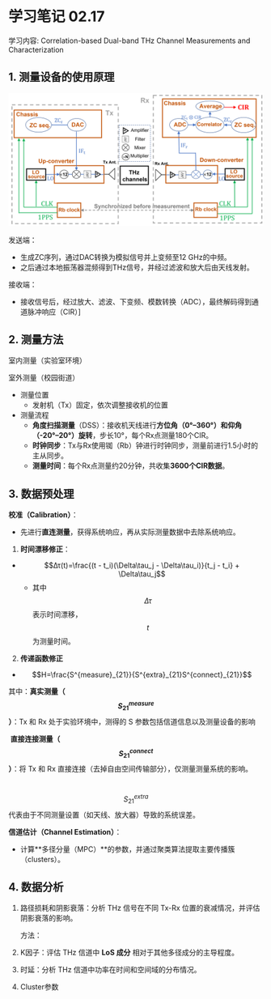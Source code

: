 # 学习笔记 02.17

学习内容: Correlation-based Dual-band THz Channel Measurements and Characterization

## 1. 测量设备的使用原理

![image-20250217005322963](image-20250217005322963.png)

发送端：

- 生成ZC序列，通过DAC转换为模拟信号并上变频至12 GHz的中频。
- 之后通过本地振荡器混频得到THz信号，并经过滤波和放大后由天线发射。

接收端：

- 接收信号后，经过放大、滤波、下变频、模数转换（ADC），最终解码得到通道脉冲响应（CIR）]

## 2. 测量方法

室内测量（实验室环境）

室外测量（校园街道）

- 测量位置
  - 发射机（Tx）固定，依次调整接收机的位置
- 测量流程
  - **角度扫描测量**（DSS）：接收机天线进行**方位角（0°–360°）和仰角（-20°–20°）旋转**，步长10°，每个Rx点测量180个CIR。
  - **时钟同步**：Tx与Rx使用铷（Rb）钟进行时钟同步，测量前进行1.5小时的主从同步。
  - **测量时间**：每个Rx点测量约20分钟，共收集**3600个CIR数据**。

## 3. 数据预处理

**校准（Calibration）**：

- 先进行**直连测量**，获得系统响应，再从实际测量数据中去除系统响应。

1. **时间漂移修正**：

- $$Δτ(t)=\frac{(t - t_i)(\Delta\tau_j - \Delta\tau_i)}{t_j - t_i} + \Delta\tau_j$$
  - 其中$$\Delta\tau$$表示时间漂移，$$t$$为测量时间。

2. **传递函数修正**

- $$H=\frac{S^{measure}_{21}}{S^{extra}_{21}S^{connect}_{21}}$$

其中：**真实测量（$$S^{measure}_{21}$$）**：Tx 和 Rx 处于实验环境中，测得的 S 参数包括信道信息以及测量设备的影响

​    **直接连接测量（$$S^{connect}_{21}$$）**：将 Tx 和 Rx 直接连接（去掉自由空间传输部分），仅测量测量系统的影响。

​    $$S^{extra}_{21}$$ 代表由于不同测量设置（如天线、放大器）导致的系统误差。

**信道估计（Channel Estimation）**：

- 计算**多径分量（MPC）**的参数，并通过聚类算法提取主要传播簇（clusters）。

## 4. 数据分析

1. 路径损耗和阴影衰落：分析 THz 信号在不同 Tx-Rx 位置的衰减情况，并评估阴影衰落的影响。

   方法：

2. K因子：评估 THz 信道中 **LoS 成分** 相对于其他多径成分的主导程度。

3. 时延：分析 THz 信道中功率在时间和空间域的分布情况。

4. Cluster参数